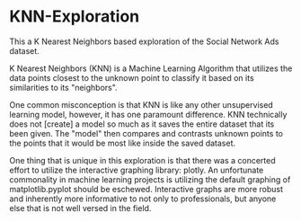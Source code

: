 # KNN-Exploration
This a K Nearest Neighbors based exploration of the Social Network Ads dataset.

K Nearest Neighbors (KNN) is a Machine Learning Algorithm that utilizes the data points closest to the unknown point to classify it based on its similarities to its "neighbors".

One common misconception is that KNN is like any other unsupervised learning model, however, it has one paramount difference. KNN technically does not [create] a model so much as it saves the entire dataset that its been given. The "model" then compares and contrasts unknown points to the points that it would be most like inside the saved dataset.

One thing that is unique in this exploration is that there was a concerted effort to utilize the interactive graphing library: plotly. An unfortunate commonality in machine learning projects is utilizing the default graphing of matplotlib.pyplot should be eschewed. Interactive graphs are more robust and inherently more informative to not only to professionals, but anyone else that is not well versed in the field. 
